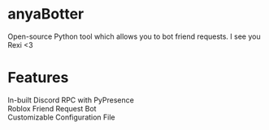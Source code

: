 # anyaBotter
Open-source Python tool which allows you to bot friend requests.
I see you Rexi <3
<br>
# Features
In-built Discord RPC with PyPresence
<br>
Roblox Friend Request Bot
<br>
Customizable Configuration File
